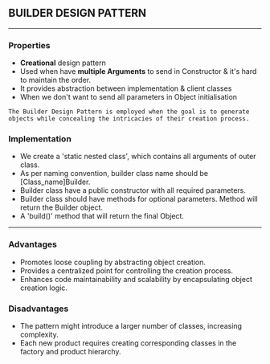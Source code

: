 ## BUILDER DESIGN PATTERN
___
### Properties
- **Creational** design pattern
- Used when have **multiple Arguments** to send in Constructor & it's hard to maintain the order.
- It provides abstraction between implementation & client classes
- When we don't want to send all parameters in Object initialisation

`The Builder Design Pattern is employed when the goal is to generate objects while concealing the intricacies of their creation process.`

### Implementation
- We create a 'static nested class', which contains all arguments of outer class.
- As per naming convention, builder class name should be [Class_name]Builder.
- Builder class have a public constructor with all required parameters.
- Builder class should have methods for optional parameters. Method will return the Builder object. 
- A 'build()' method that will return the final Object.

___

### Advantages
- Promotes loose coupling by abstracting object creation. 
- Provides a centralized point for controlling the creation process. 
- Enhances code maintainability and scalability by encapsulating object creation logic.

### Disadvantages
- The pattern might introduce a larger number of classes, increasing complexity. 
- Each new product requires creating corresponding classes in the factory and product hierarchy.